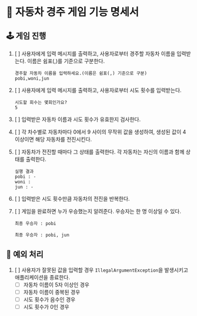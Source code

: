 # 🚗 자동차 경주 게임 기능 명세서

## 🕹️ 게임 진행

1. [ ] 사용자에게 입력 메시지를 출력하고, 사용자로부터 경주할 자동차 이름을 입력받는다. 이름은 쉼표(,)를 기준으로 구분한다.

    ```
    경주할 자동차 이름을 입력하세요.(이름은 쉼표(,) 기준으로 구분)
    pobi,woni,jun
    ```

2. [ ] 사용자에게 입력 메시지를 출력하고, 사용자로부터 시도 횟수를 입력받는다.

    ```
    시도할 회수는 몇회인가요?
    5
    ```

3. [ ] 입력받은 자동차 이름과 시도 횟수가 유효한지 검사한다.

4. [ ] 각 차수별로 자동차마다 0에서 9 사이의 무작위 값을 생성하여, 생성된 값이 4 이상이면 해당 자동차를 전진시킨다.

5. [ ] 자동차가 전진할 때마다 그 상태를 출력한다. 각 자동차는 자신의 이름과 함께 상태를 출력한다.

    ```
    실행 결과
    pobi : -
    woni : 
    jun : -
    ```
   
6. [ ] 입력받은 시도 횟수만큼 자동차의 전진을 반복한다.
   
7. [ ] 게임을 완료하면 누가 우승했는지 알려준다. 우승자는 한 명 이상일 수 있다.
    
    ```
    최종 우승자 : pobi
    ```
    ```
    최종 우승자 : pobi, jun
    ```

## 👾 예외 처리

1. [ ] 사용자가 잘못된 값을 입력할 경우 `IllegalArgumentException`을 발생시키고 애플리케이션을 종료한다.
   - [ ] 자동차 이름이 5자 이상인 경우
   - [ ] 자동차 이름이 중복된 경우
   - [ ] 시도 횟수가 음수인 경우
   - [ ] 시도 횟수가 0인 경우